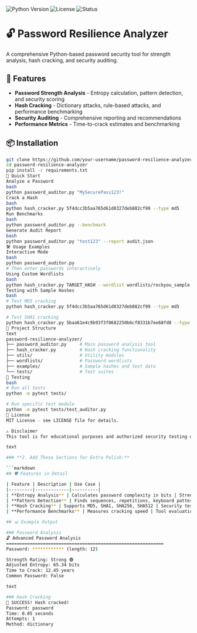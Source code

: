 
![Python Version](https://img.shields.io/badge/python-3.8%2B-blue)
![License](https://img.shields.io/badge/license-MIT-green)
![Status](https://img.shields.io/badge/status-active-success)

# 🔓 Password Resilience Analyzer

A comprehensive Python-based password security tool for strength analysis, hash cracking, and security auditing.

## 🚀 Features

- **Password Strength Analysis** - Entropy calculation, pattern detection, and security scoring
- **Hash Cracking** - Dictionary attacks, rule-based attacks, and performance benchmarking
- **Security Auditing** - Comprehensive reporting and recommendations
- **Performance Metrics** - Time-to-crack estimates and benchmarking

## 📦 Installation

```bash
git clone https://github.com/your-username/password-resilience-analyzer.git
cd password-resilience-analyzer
pip install -r requirements.txt
🎯 Quick Start
Analyze a Password
bash
python password_auditor.py "MySecurePass123!"
Crack a Hash
bash
python hash_cracker.py 5f4dcc3b5aa765d61d8327deb882cf99 --type md5
Run Benchmarks
bash
python password_auditor.py --benchmark
Generate Audit Report
bash
python password_auditor.py "test123" --report audit.json
🛠️ Usage Examples
Interactive Mode
bash
python password_auditor.py
# Then enter passwords interactively
Using Custom Wordlists
bash
python hash_cracker.py TARGET_HASH --wordlist wordlists/rockyou_sample.txt
Testing with Sample Hashes
bash
# Test MD5 cracking
python hash_cracker.py 5f4dcc3b5aa765d61d8327deb882cf99 --type md5

# Test SHA1 cracking  
python hash_cracker.py 5baa61e4c9b93f3f0682250b6cf8331b7ee68fd8 --type sha1
📁 Project Structure
text
password-resilience-analyzer/
├── password_auditor.py     # Main password analysis tool
├── hash_cracker.py         # Hash cracking functionality
├── utils/                  # Utility modules
├── wordlists/              # Password wordlists
├── examples/               # Sample hashes and test data
└── tests/                  # Test suites
🧪 Testing
bash
# Run all tests
python -m pytest tests/

# Run specific test module
python -m pytest tests/test_auditor.py
📄 License
MIT License - see LICENSE file for details.

⚠️ Disclaimer
This tool is for educational purposes and authorized security testing only. Always ensure you have proper authorization before conducting any security testing.

text

### **2. Add These Sections for Extra Polish:**

```markdown
## 🛡️ Features in Detail

| Feature | Description | Use Case |
|---------|-------------|----------|
| **Entropy Analysis** | Calculates password complexity in bits | Strength assessment |
| **Pattern Detection** | Finds sequences, repetitions, keyboard patterns | Vulnerability identification |
| **Hash Cracking** | Supports MD5, SHA1, SHA256, SHA512 | Security testing |
| **Performance Benchmarks** | Measures cracking speed | Tool evaluation |

## 📊 Example Output

### Password Analysis
🔓 Advanced Password Analysis
============================================================
Password: ************ (length: 12)

Strength Rating: Strong 🟢
Adjusted Entropy: 65.34 bits
Time to Crack: 12.45 years
Common Password: False

text

### Hash Cracking
🎉 SUCCESS! Hash cracked!
Password: password
Time: 0.05 seconds
Attempts: 1
Method: dictionary
